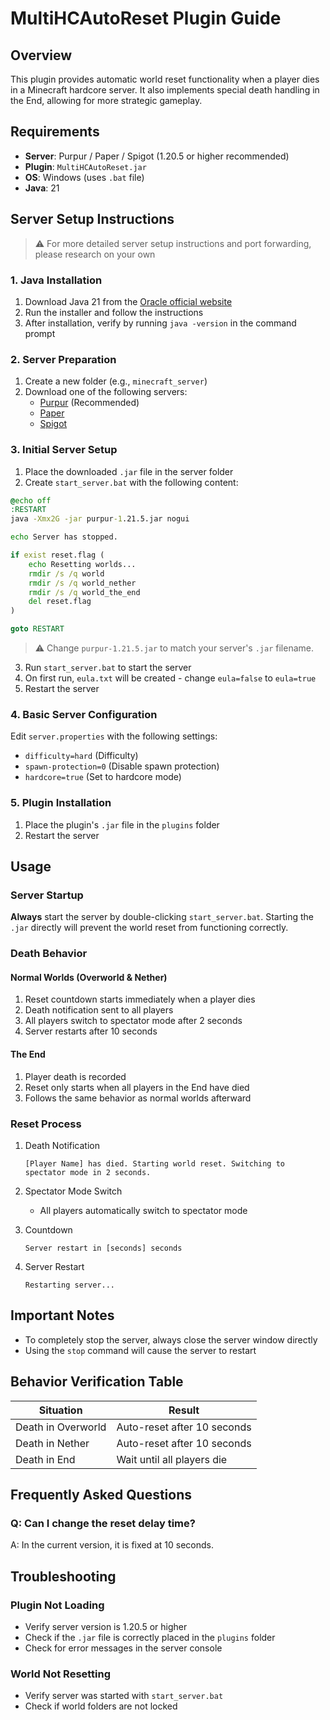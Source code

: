 # MultiHCAutoReset Plugin Guide

## Overview
This plugin provides automatic world reset functionality when a player dies in a Minecraft hardcore server. It also implements special death handling in the End, allowing for more strategic gameplay.

## Requirements
- **Server**: Purpur / Paper / Spigot (1.20.5 or higher recommended)
- **Plugin**: `MultiHCAutoReset.jar`
- **OS**: Windows (uses `.bat` file)
- **Java**: 21

## Server Setup Instructions

> ⚠️ For more detailed server setup instructions and port forwarding, please research on your own

### 1. Java Installation
1. Download Java 21 from the [Oracle official website](https://www.oracle.com/java/technologies/downloads/)
2. Run the installer and follow the instructions
3. After installation, verify by running `java -version` in the command prompt

### 2. Server Preparation
1. Create a new folder (e.g., `minecraft_server`)
2. Download one of the following servers:
    - [Purpur](https://purpurmc.org/downloads) (Recommended)
    - [Paper](https://papermc.io/downloads)
    - [Spigot](https://getbukkit.org/download/spigot)

### 3. Initial Server Setup
1. Place the downloaded `.jar` file in the server folder
2. Create `start_server.bat` with the following content:

```bat
@echo off
:RESTART
java -Xmx2G -jar purpur-1.21.5.jar nogui

echo Server has stopped.

if exist reset.flag (
    echo Resetting worlds...
    rmdir /s /q world
    rmdir /s /q world_nether
    rmdir /s /q world_the_end
    del reset.flag
)

goto RESTART
```

> ⚠️ Change `purpur-1.21.5.jar` to match your server's `.jar` filename.

3. Run `start_server.bat` to start the server
4. On first run, `eula.txt` will be created - change `eula=false` to `eula=true`
5. Restart the server

### 4. Basic Server Configuration
Edit `server.properties` with the following settings:
- `difficulty=hard` (Difficulty)
- `spawn-protection=0` (Disable spawn protection)
- `hardcore=true` (Set to hardcore mode)

### 5. Plugin Installation
1. Place the plugin's `.jar` file in the `plugins` folder
2. Restart the server

## Usage

### Server Startup
**Always** start the server by double-clicking `start_server.bat`.
Starting the `.jar` directly will prevent the world reset from functioning correctly.

### Death Behavior

#### Normal Worlds (Overworld & Nether)
1. Reset countdown starts immediately when a player dies
2. Death notification sent to all players
3. All players switch to spectator mode after 2 seconds
4. Server restarts after 10 seconds

#### The End
1. Player death is recorded
2. Reset only starts when all players in the End have died
3. Follows the same behavior as normal worlds afterward

### Reset Process
1. Death Notification
   ```
   [Player Name] has died. Starting world reset. Switching to spectator mode in 2 seconds.
   ```

2. Spectator Mode Switch
   - All players automatically switch to spectator mode

3. Countdown
   ```
   Server restart in [seconds] seconds
   ```

4. Server Restart
   ```
   Restarting server...
   ```

## Important Notes
- To completely stop the server, always close the server window directly
- Using the `stop` command will cause the server to restart

## Behavior Verification Table

| Situation | Result |
|-----------|--------|
| Death in Overworld | Auto-reset after 10 seconds |
| Death in Nether | Auto-reset after 10 seconds |
| Death in End | Wait until all players die |

## Frequently Asked Questions

### Q: Can I change the reset delay time?
A: In the current version, it is fixed at 10 seconds.

## Troubleshooting

### Plugin Not Loading
- Verify server version is 1.20.5 or higher
- Check if the `.jar` file is correctly placed in the `plugins` folder
- Check for error messages in the server console

### World Not Resetting
- Verify server was started with `start_server.bat`
- Check if world folders are not locked
